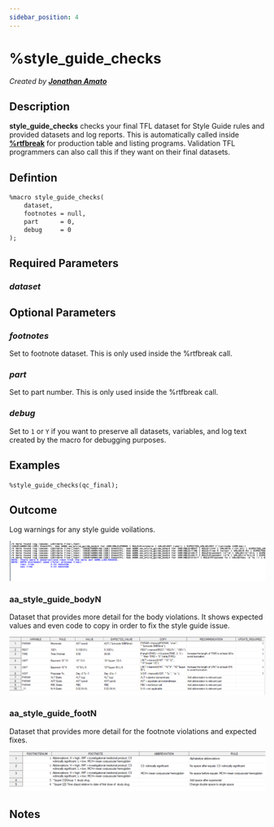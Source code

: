```yaml
---
sidebar_position: 4
---
```


# %style_guide_checks

_Created by [**Jonathan Amato**](mailto:jonathan.amato@emanatebiostats.com?subject=User%20Guide:%style_guide_checks)_

## Description

**style_guide_checks** checks your final TFL dataset for Style Guide rules and provided datasets and log reports. This is automatically called inside [**%rtfbreak**](../macros-tfl/rtfbreak.md) for production table and listing programs. Validation TFL programmers can also call this if they want on their final datasets.

## Defintion

```sas
%macro style_guide_checks(
    dataset,
    footnotes = null,
    part      = 0,
    debug     = 0
);
```

## Required Parameters

### _dataset_

## Optional Parameters

### _footnotes_

Set to footnote dataset. This is only used inside the %rtfbreak call.

### _part_

Set to part number. This is only used inside the %rtfbreak call.

### _debug_

Set to `1` or `Y` if you want to preserve all datasets, variables, and log text created by the macro for debugging purposes.

## Examples

```sas
%style_guide_checks(qc_final);
```

## Outcome

Log warnings for any style guide voilations.

![](/img/macros/checktfl1.png)

### aa_style_guide_bodyN

Dataset that provides more detail for the body violations. It shows expected values and even code to copy in order to fix the style guide issue.

![](/img/macros/checktfl2.png)

### aa_style_guide_footN

Dataset that provides more detail for the footnote violations and expected fixes.

![](/img/macros/checktfl3.png)

## Notes
